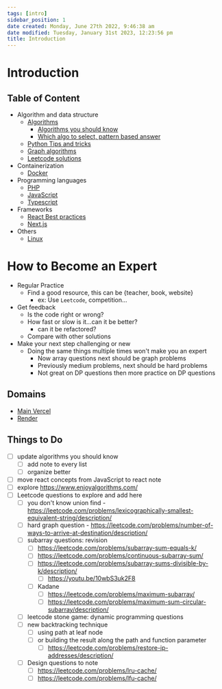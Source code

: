 ```yaml
---
tags: [intro]
sidebar_position: 1
date created: Monday, June 27th 2022, 9:46:38 am
date modified: Tuesday, January 31st 2023, 12:23:56 pm
title: Introduction
---
```


# Introduction

## Table of Content

- Algorithm and data structure
	- [Algorithms](Algo/Fundamental%20Algorithms/Algorithm%20analysis.md)
		- [Algorithms you should know](Algo/Fundamental%20Algorithms/Recommendations/Algorithms%20you%20should%20know.md)
		- [Which algo to select, pattern based answer](Algo/Fundamental%20Algorithms/Recommendations/Which%20algo%20to%20select,%20pattern%20based%20answer.md)
	- [Python Tips and tricks](Algo/Python%20Tips%20&%20Tricks/Useful%20Python%20Collections%20module.md)
	- [Graph algorithms](Algo/Tree%20&%20Graph/Tree/Union%20find.md)
	- [Leetcode solutions](Algo/Coding%20Practice/Tree/101%20Symmetric%20Tree.py.md)
- Containerization
	- [Docker](Containerization/Docker/1.%20General%20step%20to%20dockerizing%20a%20project.md)
- Programming languages
	- [PHP](Programming%20langs/PHP.md)
	- [JavaScript](Programming%20langs/Javascript.md)
	- [Typescript](Programming%20langs/TypeScript/Fundamentals.md)
- Frameworks
	- [React Best practices](Frameworks/React/Best%20practices.md)
	- [Next.js](Frameworks/Nextjs/100.%20Intro%20to%20Next.js.md)
- Others
	- [Linux](Linux/Common%20Commands.md)

# How to Become an Expert

- Regular Practice
	- Find a good resource, this can be {teacher, book, website}
		- ex: Use `Leetcode`, competition…
- Get feedback
	- Is the code right or wrong?
	- How fast or slow is it…can it be better?
		- can it be refactored?
	- Compare with other solutions
- Make your next step challenging or new
	- Doing the same things multiple times won't make you an expert
		- Now array questions next should be graph problems
		- Previously medium problems, next should be hard problems
		- Not great on DP questions then more practice on DP questions

## Domains

- [Main Vercel](https://zekaryas.vercel.app)
- [Render](https://zack.onrender.com)

## Things to Do

- [ ] update algorithms you should know
	- [ ] add note to every list
	- [ ] organize better
- [ ] move react concepts from JavaScript to react note
- [ ] explore <https://www.enjoyalgorithms.com/>
- [ ] Leetcode questions to explore and add here
	- [ ] you don't know union find - <https://leetcode.com/problems/lexicographically-smallest-equivalent-string/description/>
	- [ ] hard graph question - <https://leetcode.com/problems/number-of-ways-to-arrive-at-destination/description/>
	- [ ] subarray questions: revision
		- [ ] <https://leetcode.com/problems/subarray-sum-equals-k/>
		- [ ] <https://leetcode.com/problems/continuous-subarray-sum/>
		- [ ] <https://leetcode.com/problems/subarray-sums-divisible-by-k/description/>
			- [ ] <https://youtu.be/10wbS3uk2F8>
		- [ ] Kadane
			- [ ] <https://leetcode.com/problems/maximum-subarray/>
			- [ ] <https://leetcode.com/problems/maximum-sum-circular-subarray/description/>
	- [ ] leetcode stone game: dynamic programming questions
	- [ ] new backtracking technique
		- [ ] using path at leaf node
		- [ ] or building the result along the path and function parameter
			- [ ] <https://leetcode.com/problems/restore-ip-addresses/description/>
	- [ ] Design questions to note
		- [ ] <https://leetcode.com/problems/lru-cache/>
		- [ ] <https://leetcode.com/problems/lfu-cache/>
